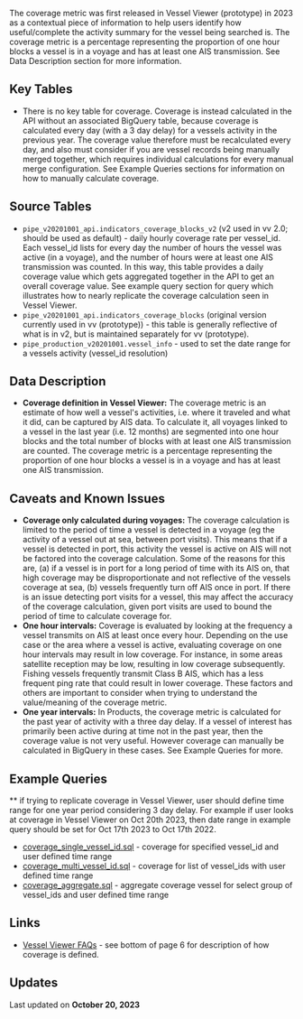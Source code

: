 The coverage metric was first released in Vessel Viewer (prototype) in 2023 as a contextual piece of information to help users identify how useful/complete the activity summary for the vessel being searched is. The coverage metric is a percentage representing the proportion of one hour blocks a vessel is in a voyage and has at least one AIS transmission. See Data Description section for more information. 


## Key Tables

+ There is no key table for coverage. Coverage is instead calculated in the API without an associated BigQuery table, because coverage is calculated every day (with a 3 day delay) for a vessels activity in the previous year. The coverage value therefore must be recalculated every day, and also must consider if you are vessel records being manually merged together, which requires individual calculations for every manual merge configuration. See Example Queries sections for information on how to manually calculate coverage. 

## Source Tables

+ `pipe_v20201001_api.indicators_coverage_blocks_v2` (v2 used in vv 2.0; should be used as default) - daily hourly coverage rate per vessel_id. Each vessel_id lists for every day the number of hours the vessel was active (in a voyage), and the number of hours were at least one AIS transmission was counted. In this way, this table provides a daily coverage value which gets aggregated together in the API to get an overall coverage value. See example query section for query which illustrates how to nearly replicate the coverage calculation seen in Vessel Viewer.
+ `pipe_v20201001_api.indicators_coverage_blocks` (original version currently used in vv (prototype)) - this table is generally reflective of what is in v2, but is maintained separately for vv (prototype).   
+ `pipe_production_v20201001.vessel_info` - used to set the date range for a vessels activity (vessel_id resolution)

## Data Description

+ **Coverage definition in Vessel Viewer:** The coverage metric is an estimate of how well a vessel's activities, i.e. where it traveled and what it did, can be captured by AIS data. To calculate it, all voyages linked to a vessel in the last year (i.e. 12 months) are segmented into one hour blocks and the total number of blocks with at least one AIS transmission are counted. The coverage metric is a percentage representing the proportion of one hour blocks a vessel is in a voyage and has at least one AIS transmission.


## Caveats and Known Issues

+ **Coverage only calculated during voyages:** The coverage calculation is limited to the period of time a vessel is detected in a voyage (eg the activity of a vessel out at sea, between port visits). This means that if a vessel is detected in port, this activity the vessel is active on AIS will not be factored into the coverage calculation. Some of the reasons for this are, (a) if a vessel is in port for a long period of time with its AIS on, that high coverage may be disproportionate and not reflective of the vessels coverage at sea, (b) vessels frequently turn off AIS once in port. If there is an issue detecting port visits for a vessel, this may affect the accuracy of the coverage calculation, given port visits are used to bound the period of time to calculate coverage for.  
+ **One hour intervals:** Coverage is evaluated by looking at the frequency a vessel transmits on AIS at least once every hour. Depending on the use case or the area where a vessel is active, evaluating coverage on one hour intervals may result in low coverage. For instance, in some areas satellite reception may be low, resulting in low coverage subsequently. Fishing vessels frequently transmit Class B AIS, which has a less frequent ping rate that could result in lower coverage. These factors and others are important to consider when trying to understand the value/meaning of the coverage metric. 
+ **One year intervals:** In Products, the coverage metric is calculated for the past year of activity with a three day delay. If a vessel of interest has primarily been active during at time not in the past year, then the coverage value is not very useful. However coverage can manually be calculated in BigQuery in these cases. See Example Queries for more.  

## Example Queries
** if trying to replicate coverage in Vessel Viewer, user should define time range for one year period considering 3 day delay. For example if user looks at coverage in Vessel Viewer on Oct 20th 2023, then date range in example query should be set for Oct 17th 2023 to Oct 17th 2022. 
+ [coverage_single_vessel_id.sql](https://github.com/GlobalFishingWatch/bigquery-documentation-wf827/blob/master/queries/coverage_single_vessel_id.sql) - coverage for specified vessel_id and user defined time range
+ [coverage_multi_vessel_id.sql](https://github.com/GlobalFishingWatch/bigquery-documentation-wf827/blob/master/queries/coverage_multi_vessel_id.sql) - coverage for list of vessel_ids with user defined time range
+ [coverage_aggregate.sql](https://github.com/GlobalFishingWatch/bigquery-documentation-wf827/blob/master/queries/coverage_aggregate.sql) - aggregate coverage vessel for select group of vessel_ids and user defined time range 

## Links

+ [Vessel Viewer FAQs](https://drive.google.com/file/d/1Z3WAgFrsibAUjtrapMnvs8m9ZrDXp-8T/view?pli=1) - see bottom of page 6 for description of how coverage is defined. 

## Updates
Last updated on **October 20, 2023**
